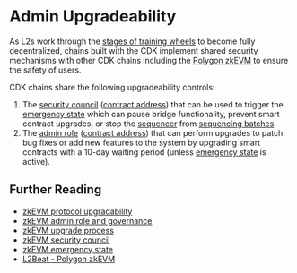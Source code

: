 # Admin Upgradeability

As L2s work through the [stages of training wheels](https://medium.com/l2beat/introducing-stages-a-framework-to-evaluate-rollups-maturity-d290bb22befe) to become fully decentralized, chains built with the CDK implement shared security mechanisms with other CDK chains including the [Polygon zkEVM](https://docs.polygon.technology/zkEVM/architecture/protocol/upgradability/) to ensure the safety of users.

CDK chains share the following upgradeability controls:

1. The [security council](https://docs.polygon.technology/zkEVM/architecture/protocol/security-council/) ([contract address](https://etherscan.io/address/0x37c58Dfa7BF0A165C5AAEdDf3e2EdB475ac6Dcb6)) that can be used to trigger the [emergency state](https://docs.polygon.technology/zkEVM/architecture/protocol/malfunction-resistance/emergency-state/) which can pause bridge functionality, prevent smart contract upgrades, or stop the [sequencer](./architecture.md#sequencer) from [sequencing batches](./transaction-lifecycle.md#sequenced).
2. The [admin role](https://docs.polygon.technology/zkEVM/architecture/protocol/admin-role/) ([contract address](https://etherscan.io/address/0x242daE44F5d8fb54B198D03a94dA45B5a4413e21)) that can perform upgrades to patch bug fixes or add new features to the system by upgrading smart contracts with a 10-day waiting period (unless [emergency state](https://docs.polygon.technology/zkEVM/architecture/protocol/malfunction-resistance/emergency-state/) is active).

## Further Reading

- [zkEVM protocol upgradability](https://docs.polygon.technology/zkEVM/architecture/protocol/upgradability/)
- [zkEVM admin role and governance](https://docs.polygon.technology/zkEVM/architecture/protocol/admin-role/)
- [zkEVM upgrade process](https://docs.polygon.technology/zkEVM/architecture/protocol/upgrade-process/)
- [zkEVM security council](https://docs.polygon.technology/zkEVM/architecture/protocol/security-council/)
- [zkEVM emergency state](https://docs.polygon.technology/zkEVM/architecture/protocol/malfunction-resistance/emergency-state/)
- [L2Beat - Polygon zkEVM](https://l2beat.com/scaling/projects/polygonzkevm?selectedChart=activity)
